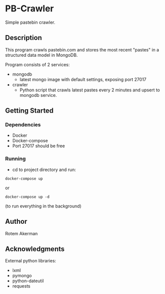# PB-Crawler

Simple pastebin crawler.

## Description

This program crawls pastebin.com and stores the most recent "pastes" in a structured data model in MongoDB.

Program consists of 2 services:
* mongodb
    * latest mongo image with default settings, exposing port 27017
* crawler
    * Python script that crawls latest pastes every 2 minutes and upsert to mongodb service.

## Getting Started

### Dependencies

* Docker
* Docker-compose
* Port 27017 should be free

### Running

* cd to project directory and run:
```
docker-compose up
```
or
```
docker-compose up -d
```
(to run everything in the background)

## Author

Rotem Akerman

## Acknowledgments

External python libraries:
* lxml
* pymongo
* python-dateutil
* requests
